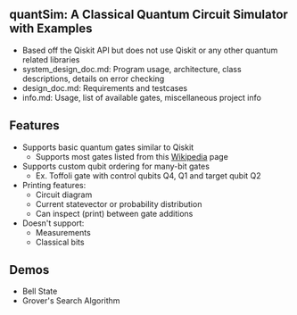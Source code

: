 ## quantSim: A Classical Quantum Circuit Simulator with Examples

* Based off the Qiskit API but does not use Qiskit or any other quantum related libraries
* system_design_doc.md: Program usage, architecture, class descriptions, details on error checking
* design_doc.md: Requirements and testcases
* info.md: Usage, list of available gates, miscellaneous project info

## Features

* Supports basic quantum gates similar to Qiskit
    * Supports most gates listed from this [Wikipedia](https://en.wikipedia.org/wiki/Quantum_logic_gate) page
* Supports custom qubit ordering for many-bit gates
    * Ex. Toffoli gate with control qubits Q4, Q1 and target qubit Q2
* Printing features:
    * Circuit diagram
    * Current statevector or probability distribution
    * Can inspect (print) between gate additions
* Doesn't support:
    * Measurements
    * Classical bits
    
## Demos

* Bell State
* Grover's Search Algorithm